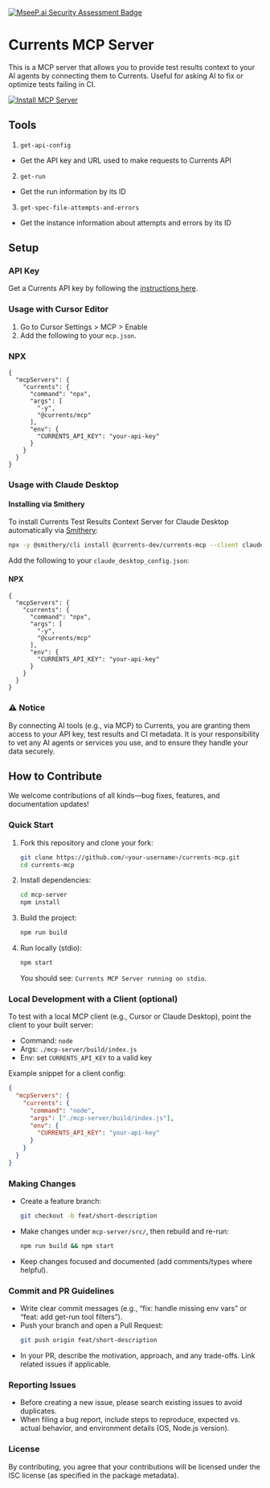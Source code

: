 [![MseeP.ai Security Assessment Badge](https://mseep.net/pr/currents-dev-currents-mcp-badge.png)](https://mseep.ai/app/currents-dev-currents-mcp)

# Currents MCP Server

This is a MCP server that allows you to provide test results context to your AI agents by connecting them to Currents. Useful for asking AI to fix or optimize tests failing in CI.


[![Install MCP Server](https://cursor.com/deeplink/mcp-install-dark.svg)](https://cursor.com/en/install-mcp?name=currents&config=eyJjb21tYW5kIjoibnB4IC15IEBjdXJyZW50cy9tY3AiLCJlbnYiOnsiQ1VSUkVOVFNfQVBJX0tFWSI6InlvdXItYXBpLWtleSJ9fQ%3D%3D)

## Tools

1. `get-api-config`

- Get the API key and URL used to make requests to Currents API

2. `get-run`

- Get the run information by its ID

3. `get-spec-file-attempts-and-errors`

- Get the instance information about attempts and errors by its ID 

## Setup

### API Key

Get a Currents API key by following the [instructions here](https://docs.currents.dev/resources/api/api-keys).

### Usage with Cursor Editor

1. Go to Cursor Settings > MCP > Enable
2. Add the following to your `mcp.json`.

### NPX
```
{
  "mcpServers": {
    "currents": {
      "command": "npx",
      "args": [
        "-y",
        "@currents/mcp"
      ],
      "env": {
        "CURRENTS_API_KEY": "your-api-key"
      }
    }
  }
}
```

### Usage with Claude Desktop

#### Installing via Smithery

To install Currents Test Results Context Server for Claude Desktop automatically via [Smithery](https://smithery.ai/server/@currents-dev/currents-mcp):

```bash
npx -y @smithery/cli install @currents-dev/currents-mcp --client claude
```

Add the following to your `claude_desktop_config.json`:

#### NPX
```
{
  "mcpServers": {
    "currents": {
      "command": "npx",
      "args": [
        "-y",
        "@currents/mcp"
      ],
      "env": {
        "CURRENTS_API_KEY": "your-api-key"
      }
    }
  }
}
```


### ⚠️ Notice
By connecting AI tools (e.g., via MCP) to Currents, you are granting them access to your API key, test results and CI metadata. It is your responsibility to vet any AI agents or services you use, and to ensure they handle your data securely.


## How to Contribute

We welcome contributions of all kinds—bug fixes, features, and documentation updates!

### Quick Start

1. Fork this repository and clone your fork:
   ```bash
   git clone https://github.com/<your-username>/currents-mcp.git
   cd currents-mcp
   ```
2. Install dependencies:
   ```bash
   cd mcp-server
   npm install
   ```
3. Build the project:
   ```bash
   npm run build
   ```
4. Run locally (stdio):
   ```bash
   npm start
   ```
   You should see: `Currents MCP Server running on stdio`.

### Local Development with a Client (optional)

To test with a local MCP client (e.g., Cursor or Claude Desktop), point the client to your built server:

- Command: `node`
- Args: `./mcp-server/build/index.js`
- Env: set `CURRENTS_API_KEY` to a valid key

Example snippet for a client config:
```json
{
  "mcpServers": {
    "currents": {
      "command": "node",
      "args": ["./mcp-server/build/index.js"],
      "env": {
        "CURRENTS_API_KEY": "your-api-key"
      }
    }
  }
}
```

### Making Changes

- Create a feature branch:
  ```bash
  git checkout -b feat/short-description
  ```
- Make changes under `mcp-server/src/`, then rebuild and re-run:
  ```bash
  npm run build && npm start
  ```
- Keep changes focused and documented (add comments/types where helpful).

### Commit and PR Guidelines

- Write clear commit messages (e.g., “fix: handle missing env vars” or “feat: add get-run tool filters”).
- Push your branch and open a Pull Request:
  ```bash
  git push origin feat/short-description
  ```
- In your PR, describe the motivation, approach, and any trade-offs. Link related issues if applicable.

### Reporting Issues

- Before creating a new issue, please search existing issues to avoid duplicates.
- When filing a bug report, include steps to reproduce, expected vs. actual behavior, and environment details (OS, Node.js version).

### License

By contributing, you agree that your contributions will be licensed under the ISC license (as specified in the package metadata).
